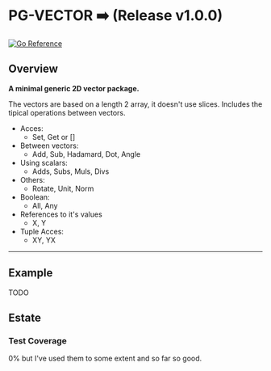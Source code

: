 # PG-VECTOR ➡️ (Release v1.0.0)

[![Go Reference](https://pkg.go.dev/badge/github.com/pg-goose/pg-vector.svg)](https://pkg.go.dev/github.com/pg-goose/pg-vector)

## Overview

**A minimal generic 2D vector package.**

The vectors are based on a length 2 array, it doesn't use slices. Includes the tipical operations between vectors.
- Acces:
    - Set, Get or []
- Between vectors:
    - Add, Sub, Hadamard, Dot, Angle
- Using scalars:
    - Adds, Subs, Muls, Divs
- Others:
    - Rotate, Unit, Norm
- Boolean:
    - All, Any
- References to it's values
    - X, Y
- Tuple Acces:
    - XY, YX

---

## Example

TODO

## Estate

### Test Coverage

0% but I've used them to some extent and so far so good.